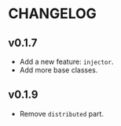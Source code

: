 # CHANGELOG

## v0.1.7
- Add a new feature: `injector`.
- Add more base classes.

## v0.1.9
- Remove `distributed` part.